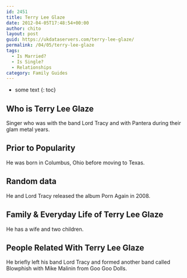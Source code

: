 ```yaml
---
id: 2451
title: Terry Lee Glaze
date: 2012-04-05T17:48:54+00:00
author: chito
layout: post
guid: https://ukdataservers.com/terry-lee-glaze/
permalink: /04/05/terry-lee-glaze
tags:
  - Is Married?
  - Is Single?
  - Relationships
category: Family Guides
---
```


* some text
{: toc}
          
          
## Who is  Terry Lee Glaze
                  
                  
                  
Singer who was with the band Lord Tracy and with Pantera during their glam metal years.
                  
                
                
                
## Prior to Popularity 
                  
                  
                  
He was born in Columbus, Ohio before moving to Texas.
                  
                
                
                
## Random data 
                  
                  
                  
He and Lord Tracy released the album Porn Again in 2008.
                  
                
                
                
## Family & Everyday Life of Terry Lee Glaze
                  
                  
                  
He has a wife and two children.
                  
                
                
                
## People Related With  Terry Lee Glaze
                  
                  
                  
He briefly left his band Lord Tracy and formed another band called Blowphish with Mike Malinin from Goo Goo Dolls.
                  
                
              
            
          
          
          
    
    
  
